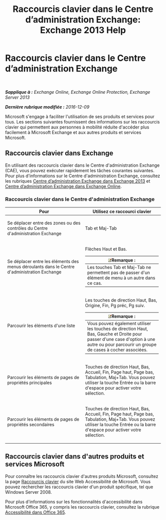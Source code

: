 ﻿---
title: 'Raccourcis clavier dans le Centre d’administration Exchange: Exchange 2013 Help'
TOCTitle: Raccourcis clavier dans le Centre d’administration Exchange
ms:assetid: 146b2b52-1ef8-4606-991a-4cf4da694970
ms:mtpsurl: https://technet.microsoft.com/fr-fr/library/JJ150484(v=EXCHG.150)
ms:contentKeyID: 50477651
ms.date: 04/24/2018
mtps_version: v=EXCHG.150
ms.translationtype: HT
---

# Raccourcis clavier dans le Centre d’administration Exchange

 

_**Sapplique à :** Exchange Online, Exchange Online Protection, Exchange Server 2013_

_**Dernière rubrique modifiée :** 2016-12-09_

Microsoft s'engage à faciliter l'utilisation de ses produits et services pour tous. Les sections suivantes fournissent des informations sur les raccourcis clavier qui permettent aux personnes à mobilité réduite d'accéder plus facilement à Microsoft Exchange et aux autres produits et services Microsoft.

## Raccourcis clavier dans Exchange

En utilisant des raccourcis clavier dans le Centre d'administration Exchange (CAE), vous pouvez exécuter rapidement les tâches courantes suivantes. Pour plus d'informations sur le Centre d'administration Exchange, consultez les rubriques [Centre d’administration Exchange dans Exchange 2013](exchange-admin-center-in-exchange-2013-exchange-2013-help.md) et [Centre d’administration Exchange dans Exchange Online](https://technet.microsoft.com/fr-fr/library/jj200743\(v=exchg.150\)).

### Raccourcis clavier dans le Centre d'administration Exchange

<table>
<colgroup>
<col style="width: 50%" />
<col style="width: 50%" />
</colgroup>
<thead>
<tr class="header">
<th>Pour</th>
<th>Utilisez ce raccourci clavier</th>
</tr>
</thead>
<tbody>
<tr class="odd">
<td><p>Se déplacer entre des zones ou des contrôles du Centre d'administration Exchange</p></td>
<td><p>Tab et Maj-Tab</p></td>
</tr>
<tr class="even">
<td><p>Se déplacer entre les éléments des menus déroulants dans le Centre d'administration Exchange</p></td>
<td><p>Flèches Haut et Bas.</p>
<table>
<thead>
<tr class="header">
<th><img src="images/JJ159664.note(EXCHG.150).gif" title="Remarque" alt="Remarque" />Remarque :</th>
</tr>
</thead>
<tbody>
<tr class="odd">
<td>Les touches Tab et Maj-Tab ne permettent pas de passer d'un élément de menu à un autre dans ce cas.</td>
</tr>
</tbody>
</table>

</td>
</tr>
<tr class="odd">
<td><p>Parcourir les éléments d'une liste</p></td>
<td><p>Les touches de direction Haut, Bas, Origine, Fin, Pg préc, Pg suiv.</p>
<table>
<thead>
<tr class="header">
<th><img src="images/JJ159664.note(EXCHG.150).gif" title="Remarque" alt="Remarque" />Remarque :</th>
</tr>
</thead>
<tbody>
<tr class="odd">
<td>Vous pouvez également utiliser les touches de direction Haut, Bas, Gauche et Droite pour passer d'une case d'option à une autre ou pour parcourir un groupe de cases à cocher associées.</td>
</tr>
</tbody>
</table>

</td>
</tr>
<tr class="even">
<td><p>Parcourir les éléments de pages de propriétés principales</p></td>
<td><p>Touches de direction Haut, Bas, Accueil, Fin, Page haut, Page bas, Tabulation, Maj+Tab. Vous pouvez utiliser la touche Entrée ou la barre d'espace pour activer votre sélection.</p></td>
</tr>
<tr class="odd">
<td><p>Parcourir les éléments de pages de propriétés secondaires</p></td>
<td><p>Touches de direction Haut, Bas, Accueil, Fin, Page haut, Page bas, Tabulation, Maj+Tab. Vous pouvez utiliser la touche Entrée ou la barre d'espace pour activer votre sélection.</p></td>
</tr>
</tbody>
</table>


## Raccourcis clavier dans d'autres produits et services Microsoft

Pour connaître les raccourcis clavier d'autres produits Microsoft, consultez la page [Raccourcis clavier](https://go.microsoft.com/fwlink/p/?linkid=248894) du site Web Accessibilité de Microsoft. Vous pouvez rechercher les raccourcis clavier d'un produit spécifique, tel que Windows Server 2008.

Pour plus d'informations sur les fonctionnalités d'accessibilité dans Microsoft Office 365, y compris les raccourcis clavier, consultez la rubrique [Accessibilité dans Office 365](https://officepreview.microsoft.com/search/redir/ha102817204.aspx).

